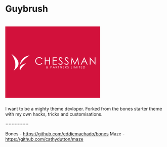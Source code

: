 <h1>Guybrush</h1>

![ScreenShot](screenshot.png)
========

I want to be a mighty theme devloper. Forked from the bones starter theme with my own hacks, tricks and customisations.


========

Bones - https://github.com/eddiemachado/bones
Maze -  https://github.com/cathydutton/maze